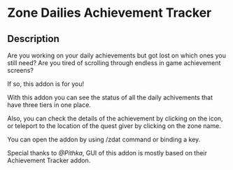# Zone Dailies Achievement Tracker

## Description

Are you working on your daily achievements but got lost on which ones you still need? Are you tired of scrolling through endless in game achievement screens?

If so, this addon is for you! 

With this addon you can see the status of all the daily achivements that have three tiers in one place. 

Also, you can check the details of the achievement by clicking on the icon, or teleport to the location of the quest giver by clicking on the zone name.

You can open the addon by using /zdat command or binding a key.


Special thanks to *@Pithka*, GUI of this addon is mostly based on their Achievement Tracker addon.